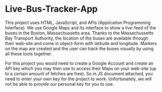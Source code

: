 # Live-Bus-Tracker-App

This project uses HTML, JavaScript, and APIs (Application Programming Interface). We use Google Maps and its interface to show a live-feed of the buses in the Boston, Massachussetts area. Thanks to the Massachussetts Bay Transport Authority, the location of the buses are available through their web-site and come in object-form with latitude and longitude. Markers on the map are created and the user can track the buses visually by using all these tools together.

For this project you would need to create a Google Account and create an API key which you may then use to access their Maps on your web-site (up to a certain amount of fetches are free). So in JS document attached, you need to enter your own key for the project to work. Unfortunately, we will not be able to provide our personal key for you to use.

